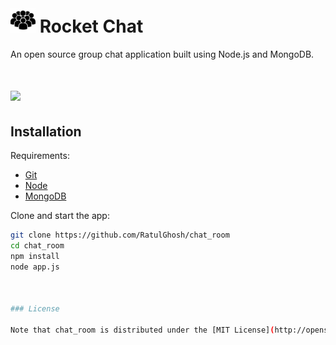 # <img src="https://raw.githubusercontent.com/RatulGhosh/chat_room/master/images/icon.jpg" width="40" /> Rocket Chat

An open source group chat application built using  Node.js and MongoDB. 

# <img src="https://img.shields.io/badge/license-MIT-blue.svg?style=flat" width="40" />

## Installation

Requirements:

* [Git](http://git-scm.com/book/en/v2/Getting-Started-Installing-Git)
* [Node](nodejs.org)
* [MongoDB](https://www.mongodb.org)

Clone and start the app:

```sh
git clone https://github.com/RatulGhosh/chat_room
cd chat_room
npm install
node app.js



### License

Note that chat_room is distributed under the [MIT License](http://opensource.org/licenses/MIT).



